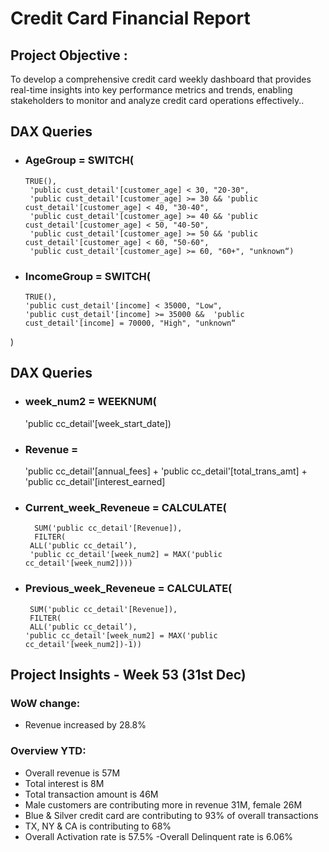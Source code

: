 # Credit Card Financial Report

## Project Objective :

To develop a comprehensive credit card weekly dashboard that provides real-time insights into key performance metrics and trends, enabling stakeholders to monitor and analyze credit card operations effectively..

## DAX Queries

- ### AgeGroup = SWITCH( 
      TRUE(),
       'public cust_detail'[customer_age] < 30, "20-30",
       'public cust_detail'[customer_age] >= 30 && 'public cust_detail'[customer_age] < 40, "30-40",
       'public cust_detail'[customer_age] >= 40 && 'public cust_detail'[customer_age] < 50, "40-50", 
       'public cust_detail'[customer_age] >= 50 && 'public cust_detail'[customer_age] < 60, "50-60", 
       'public cust_detail'[customer_age] >= 60, "60+", "unknown“)

- ### IncomeGroup  = SWITCH(
      TRUE(),
      'public cust_detail'[income] < 35000, "Low", 
      'public cust_detail'[income] >= 35000 &&  'public cust_detail'[income] = 70000, "High", "unknown“
)

## DAX Queries

- ### week_num2  = WEEKNUM(
  'public cc_detail'[week_start_date]) 

- ### Revenue =
  'public cc_detail'[annual_fees] + 'public cc_detail'[total_trans_amt] + 'public cc_detail'[interest_earned] 

- ### Current_week_Reveneue = CALCULATE( 
        SUM('public cc_detail'[Revenue]),
        FILTER( 
       ALL('public cc_detail’), 
       'public cc_detail'[week_num2] = MAX('public cc_detail'[week_num2]))) 

- ### Previous_week_Reveneue = CALCULATE( 
       SUM('public cc_detail'[Revenue]),
       FILTER( 
       ALL('public cc_detail’), 
      'public cc_detail'[week_num2] = MAX('public cc_detail'[week_num2])-1))

## Project Insights - Week 53 (31st Dec)

### WoW change: 
 - Revenue increased by 28.8%
 
### Overview YTD: 
 - Overall revenue is 57M 
 - Total interest is 8M
 - Total transaction amount is 46M 
 - Male customers are contributing more in revenue 31M, female 26M 
 - Blue & Silver credit card are contributing to 93% of overall transactions
 - TX, NY & CA is contributing to 68% 
 - Overall Activation rate is 57.5% 
 -Overall Delinquent rate is 6.06%






